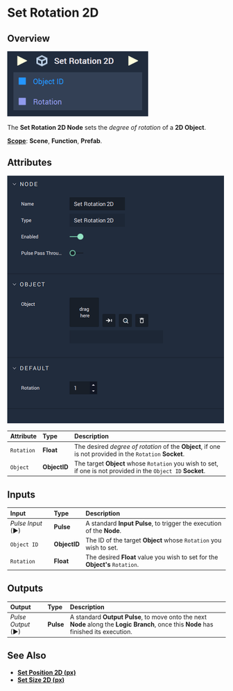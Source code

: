 # Set Rotation 2D

## Overview

![The Set Rotation 2D Node.](../../../.gitbook/assets/setrotation2dupdatedimage.png)

The **Set Rotation 2D Node** sets the _degree of rotation_ of a **2D Object**.

[**Scope**](../../overview.md#scopes): **Scene**, **Function**, **Prefab**.

## Attributes

![The Set Rotation 2D Node Attributes.](../../../.gitbook/assets/node-set-rotation-2d-attr.png)

| Attribute | Type | Description |
| :--- | :--- | :--- |
| `Rotation` | **Float** | The desired _degree of rotation_ of the **Object**, if one is not provided in the `Rotation` **Socket**. |
| `Object` | **ObjectID** | The target **Object** whose `Rotation` you wish to set, if one is not provided in the `Object ID` **Socket**. |

## Inputs

| Input | Type | Description |
| :--- | :--- | :--- |
| _Pulse Input_ \(►\) | **Pulse** | A standard **Input Pulse**, to trigger the execution of the **Node**. |
| `Object ID` | **ObjectID** | The ID of the target **Object** whose `Rotation` you wish to set. |
| `Rotation` | **Float** | The desired **Float** value you wish to set for the **Object's** `Rotation`. |

## Outputs

| Output | Type | Description |
| :--- | :--- | :--- |
| _Pulse Output_ \(►\) | **Pulse** | A standard **Output Pulse**, to move onto the next **Node** along the **Logic Branch**, once this **Node** has finished its execution. |

## See Also

* [**Set Position 2D (px)**](set-position-pixel.md)
* [**Set Size 2D (px)**](set-size-pixel.md)

